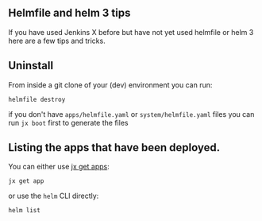 ## Helmfile and helm 3 tips

If you have used Jenkins X before but have not yet used helmfile or helm 3 here are a few tips and tricks.

## Uninstall

From inside a git clone of your (dev) environment you can run: 

``` 
helmfile destroy
```

if you don't have `apps/helmfile.yaml` or `system/helmfile.yaml` files you can run `jx boot` first to generate the files


## Listing the apps that have been deployed.

You can either use [jx get apps](https://jenkins-x.io/commands/jx_get_apps/): 

``` 
jx get app
```

or use the `helm` CLI directly:

``` 
helm list
```